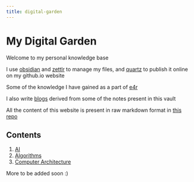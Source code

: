 ```yaml
---
title: digital-garden
---
```


# My Digital Garden

Welcome to my personal knowledge base

I use [obsidian](https://obsidian.md/) and [zettlr](https://www.zettlr.com/) to manage my files, and [quartz](https://quartz.jzhao.xyz/) to publish it online on my github.io website

Some of the knowledge I have gained as a part of [e4r](https://www.thoughtworks.com/en-in/clients/engineering-research)

I also write [blogs](https://medium.com/@maneesh29s) derived from some of the notes present in this vault

All the content of this website is present in raw markdown format in [this repo](https://github.com/maneesh29s/digital-garden)

## Contents

1. [AI](./AI)
2. [Algorithms](./Algorithms) 
3. [Computer Architecture](./ComputerArchitecture)

More to be added soon :)

